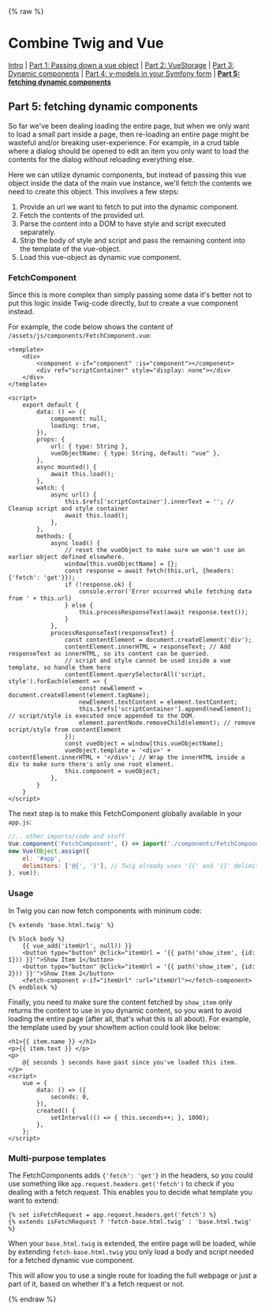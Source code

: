 {% raw %}
# Combine Twig and Vue

 [Intro](guide-vue-twig.md)
| [Part 1: Passing down a vue object](guide-vue-twig-part-1-object.md)
| [Part 2: VueStorage](guide-vue-twig-part-2-storage.md)
| [Part 3: Dynamic components](guide-vue-twig-part-3-dynamic-components.md)
| [Part 4: v-models in your Symfony form](guide-vue-twig-part-4-form.md)
| **[Part 5: fetching dynamic components](guide-vue-twig-part-5-fetching-dynamic-components.md)**

## Part 5: fetching dynamic components

So far we've been dealing loading the entire page, but when we only want to load a small part inside
a page, then re-loading an entire page might be wasteful and/or breaking user-experience.
For example, in a crud table where a dialog should be opened to edit an item you only want to load
the contents for the dialog without reloading everything else. 

Here we can utilize dynamic components, but instead of passing this vue object inside the data of
the main vue instance, we'll fetch the contents we need to create this object. This involves a
few steps:
1. Provide an url we want to fetch to put into the dynamic component.
2. Fetch the contents of the provided url.
3. Parse the content into a DOM to have style and script executed separately.
4. Strip the body of style and script and pass the remaining content into the template of the vue-object.
5. Load this vue-object as dynamic vue component.



### FetchComponent

Since this is more complex than simply passing some data it's better not to put this logic
inside Twig-code directly, but to create a vue component instead. 

For example, the code below shows the content of `/assets/js/components/FetchComponent.vue`:

```vue
<template>
    <div>
        <component v-if="component" :is="component"></component>
        <div ref="scriptContainer" style="display: none"></div>
    </div>
</template>

<script>
    export default {
        data: () => ({
            component: null,
            loading: true,
        }),
        props: {
            url: { type: String },
            vueObjectName: { type: String, default: "vue" },
        },
        async mounted() {
            await this.load();
        },
        watch: {
            async url() {
                this.$refs['scriptContainer'].innerText = ''; // Cleanup script and style container
                await this.load();
            },
        },
        methods: {
            async load() {
                // reset the vueObject to make sure we won't use an earlier object defined elsewhere.
                window[this.vueObjectName] = {};
                const response = await fetch(this.url, {headers: {'fetch': 'get'}});
                if (!response.ok) {
                    console.error('Error occurred while fetching data from ' + this.url)
                } else {
                    this.processResponseText(await response.text());
                }
            },
            processResponseText(responseText) {
                const contentElement = document.createElement('div');
                contentElement.innerHTML = responseText; // Add responseText as innerHTML, so its content can be queried.
                // script and style cannot be used inside a vue template, so handle them here
                contentElement.querySelectorAll('script, style').forEach(element => {
                    const newElement = document.createElement(element.tagName);
                    newElement.textContent = element.textContent;
                    this.$refs['scriptContainer'].append(newElement); // script/style is executed once appended to the DOM.
                    element.parentNode.removeChild(element); // remove script/style from contentElement
                });
                const vueObject = window[this.vueObjectName];
                vueObject.template = '<div>' + contentElement.innerHTML + '</div>'; // Wrap the innerHTML inside a div to make sure there's only one root element.
                this.component = vueObject;
            },
        }
    }
</script>
```

The next step is to make this FetchComponent globally available in your `app.js`:

```js
//.. other imports/code and stuff
Vue.component('FetchComponent', () => import('./components/FetchComponent'));
new Vue(Object.assign({
    el: '#app',
    delimiters: ['@{', '}'], // Twig already uses '{{' and '}}' delimiters, so here we specify an alternative.
}, vue));
```

### Usage

In Twig you can now fetch components with mininum code:
```twig
{% extends 'base.html.twig' %}
       
{% block body %}
    {{ vue_add('itemUrl', null)) }}
    <button type="button" @click="itemUrl = '{{ path('show_item', {id: 1})) }}'">Show Item 1</button>
    <button type="button" @click="itemUrl = '{{ path('show_item', {id: 2})) }}'">Show Item 2</button>
    <fetch-component v-if="itemUrl" :url="itemUrl"></fetch-component>
{% endblock %}
```

Finally, you need to make sure the content fetched by `show_item` only returns the content
to use in you dynamic content, so you want to avoid loading the entire page (after all, that's what this is all about).
For example, the template used by your showItem action could look like below:

```twig
<h1>{{ item.name }} </h1>
<p>{{ item.text }} </p>
<p>
    @{ seconds } seconds have past since you've loaded this item.
</p>
<script>
    vue = {
        data: () => ({
            seconds: 0,
        }),
        created() {
            setInterval(() => { this.seconds++; }, 1000);
        },
    };
</script>
```

### Multi-purpose templates

The FetchComponents adds `{'fetch': 'get'}` in the headers, so you could use
something like  `app.request.headers.get('fetch')` to check if you dealing with a fetch request. 
This enables you to decide what template you want to extend:
```twig
{% set isFetchRequest = app.request.headers.get('fetch') %}
{% extends isFetchRequest ? 'fetch-base.html.twig' : 'base.html.twig' %}
```
When your `base.html.twig` is extended, the entire page will be loaded, while by extending
 `fetch-base.html.twig` you only load a body and script needed for a fetched dynamic vue component.
 
This will allow you to use a single route for loading the full webpage or just a part of it, based
on whether it's a fetch request or not.
 
 
{% endraw %}